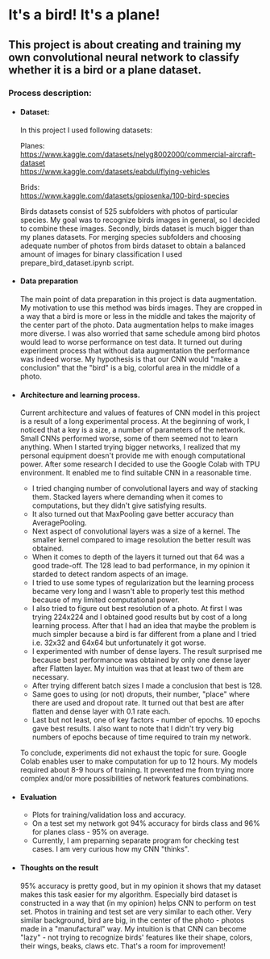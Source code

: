 # It's a bird! It's a plane!
## This project is about creating and training my own convolutional neural network to classify whether it is a bird or a plane dataset.
### Process description:
- #### Dataset:
  In this project I used following datasets:

  Planes: \
  https://www.kaggle.com/datasets/nelyg8002000/commercial-aircraft-dataset \
  https://www.kaggle.com/datasets/eabdul/flying-vehicles

  Brids: \
  https://www.kaggle.com/datasets/gpiosenka/100-bird-species 

  Birds datasets consist of 525 subfolders with photos of particular species. My goal was to recognize birds images in general, so I decided to combine these images. Secondly, birds dataset is much bigger than my planes datasets. For merging species subfolders and choosing adequate number of photos from birds dataset to obtain a balanced amount of images for binary classification I used prepare_bird_dataset.ipynb script.

- #### Data preparation
  The main point of data preparation in this project is data augmentation. My motivation to use this method was birds images. They are cropped in a way that a bird is more or less in the middle and takes the majority of the center part of the photo. Data augmentation helps to make images more diverse. I was also worried that 
same schedule among bird photos would lead to worse performance on test data. It turned out during experiment process that without data augmentation the performance was indeed worse. My hypothesis is that our CNN would "make a conclusion" that the "bird" is a big, colorful area in the middle of a photo.

- #### Architecture and learning process.
  Current architecture and values of features of CNN model in this project is a result of a long experimental process. At the beginning of work, I noticed that a key is a size, a number of parameters of the network. Small CNNs performed worse, some of them seemed not to learn anything.
When I started trying bigger networks, I realized that my personal equipment doesn't provide me with enough computational power. After some research I decided to use the Google Colab with TPU environment. It enabled me to find suitable CNN in a reasonable time.
  - I tried changing number of convolutional layers and way of stacking them. Stacked layers where demanding when it comes to computations, but they didn't give satisfying results.
   - It also turned out that MaxPooling gave better accuracy than AveragePooling.
  - Next aspect of convolutional layers was a size of a kernel. The smaller kernel compared to image resolution the better result was obtained.
  - When it comes to depth of the layers it turned out that 64 was a good trade-off. The 128 lead to bad performance, in my opinion it starded to detect random aspects of an image.
  - I tried to use some types of regularization but the learning process became very long and I wasn't able to properly test this method because of my limited computational power.
  - I also tried to figure out best resolution of a photo. At first I was trying 224x224 and I obtained good results but by cost of a long learning process. After that I had an idea that maybe the problem is much simpler because a bird is far different from a plane and I tried i.e. 32x32 and 64x64 but unfortunately it got worse.
  - I experimented with number of dense layers. The result surprised me because best performance was obtained by only one dense layer after Flatten layer. My intuition was that at least two of them are necessary.
  - After trying different batch sizes I made a conclusion that best is 128.
  - Same goes to using (or not) droputs, their number, "place" where there are used and dropout rate. It turned out that best are after flatten and dense layer with 0.1 rate each.
  - Last but not least, one of key factors - number of epochs. 10 epochs gave best results. I also want to note that I didn't try very big numbers of epochs because of time required to train my network.
 
  To conclude, experiments did not exhaust the topic for sure. Google Colab enables user to make computation for up to 12 hours. My models required about 8-9 hours of training. It prevented me from trying more complex and/or more possibilities of network features combinations.

- #### Evaluation
  - Plots for training/validation loss and accuracy.
  - On a test set my network got 94% accuracy for birds class and 96% for planes class - 95% on average.
  - Currently, I am preparning separate program for checking test cases. I am very curious how my CNN "thinks".

- #### Thoughts on the result
  95% accuracy is pretty good, but in my opinion it shows that my dataset makes this task easier for my algorithm. Especially bird dataset is constructed in a way that (in my opinion) helps CNN to perform on test set. Photos in training and test set are very similar to each other. Very similar background, bird are big, in the center of the photo - photos made in a "manufactural" way. My intuition is that CNN can become "lazy" - not trying to recognize birds' features like their shape, colors, their wings, beaks, claws etc. That's a room for improvement!
